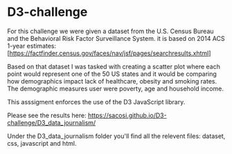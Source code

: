 # D3-challenge

For this challenge we were given a dataset from the U.S. Census Bureau and the Behavioral Risk Factor Surveillance System.  it is based on 2014 ACS 1-year estimates: [https://factfinder.census.gov/faces/nav/jsf/pages/searchresults.xhtml]

Based on that dataset I was tasked with creating a scatter plot where each point would represent one of the 50 US states and it would be comparing how demographics impact lack of healthcare, obesity and smoking rates. The demographic measures user were poverty, age and household income.

This asssigment enforces the use of the D3 JavaScript library.

Please see the results here: https://sacosi.github.io/D3-challenge/D3_data_journalism/

Under the D3_data_journalism folder you'll find all the relevent files: dataset, css, javascript and html.


